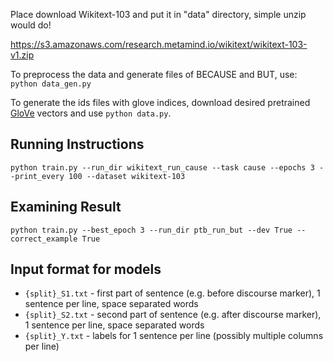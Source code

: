 Place download Wikitext-103 and put it in "data" directory,
simple unzip would do!

https://s3.amazonaws.com/research.metamind.io/wikitext/wikitext-103-v1.zip

To preprocess the data and generate files of BECAUSE and BUT, use:
`python data_gen.py `

To generate the ids files with glove indices, download desired pretrained [GloVe](https://nlp.stanford.edu/projects/glove/) vectors and use `python data.py`.

## Running Instructions

```
python train.py --run_dir wikitext_run_cause --task cause --epochs 3 --print_every 100 --dataset wikitext-103
```

## Examining Result

```
python train.py --best_epoch 3 --run_dir ptb_run_but --dev True --correct_example True
```

## Input format for models

* `{split}_S1.txt` - first part of sentence (e.g. before discourse marker), 1 sentence per line, space separated words
* `{split}_S2.txt` - second part of sentence (e.g. after discourse marker), 1 sentence per line, space separated words
* `{split}_Y.txt` - labels for 1 sentence per line (possibly multiple columns per line)

